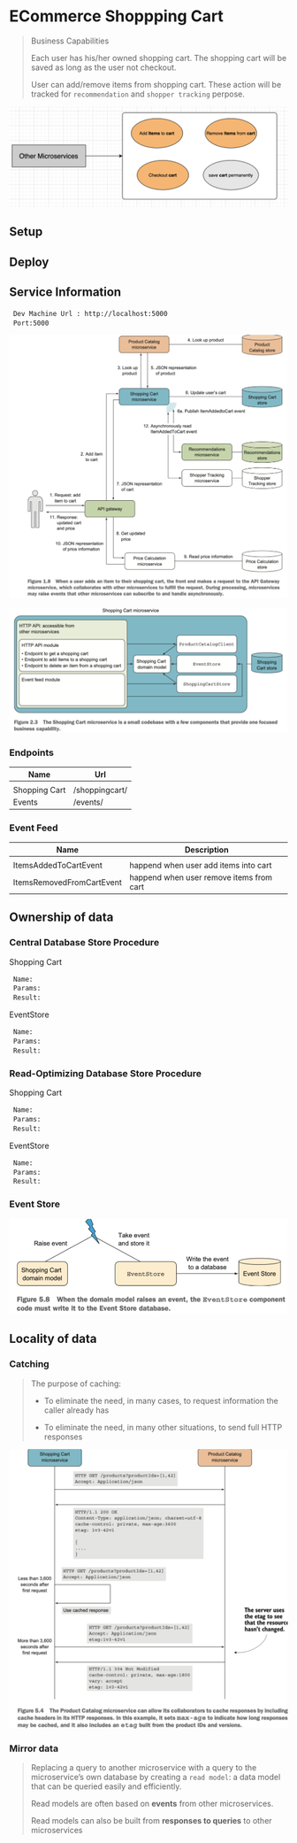 # ECommerce Shoppping Cart

> Business Capabilities
>
> Each user has his/her owned shopping cart. The shopping cart will be saved as long as the user not checkout.
>
> User can add/remove items from shopping cart. These action will be tracked for `recommendation` and `shopper tracking` perpose.

![business capabilities](./docs/business-capability-diagram.png)

## Setup

## Deploy

## Service Information

```sh
 Dev Machine Url : http://localhost:5000
 Port:5000
```

![service integration](./docs/shoppingcart-integration.png)

![service information](./docs/shoppingcart-microservice.png)

### Endpoints

| Name          | Url            |
| ------------- | -------------- |
|               |                |
| Shopping Cart | /shoppingcart/ |
| Events        | /events/       |

### Event Feed

| Name                      | Description                              |
| ------------------------- | ---------------------------------------- |
|                           |                                          |
| ItemsAddedToCartEvent     | happend when user add items into cart    |
| ItemsRemovedFromCartEvent | happend when user remove items from cart |

## Ownership of data

### Central Database Store Procedure

Shopping Cart

```sh
 Name:
 Params:
 Result:
```

EventStore

```sh
 Name:
 Params:
 Result:
```

### Read-Optimizing Database Store Procedure

Shopping Cart

```sh
 Name:
 Params:
 Result:
```

EventStore

```sh
 Name:
 Params:
 Result:
```

### Event Store

![storing event](./docs/shoppingcart-storing-event.png)

## Locality of data

### Catching

> The purpose of caching:
>
> -   To eliminate the need, in many cases, to request information the caller already has
>
> -   To eliminate the need, in many other situations, to send full HTTP responses

![caching with http cache](./docs/shoppingcart-caching-httpcache.png)

### Mirror data

> Replacing a query to another microservice with a query to the microservice’s own database by creating a `read model`: a data model that can be queried easily and efficiently.
>
> Read models are often based on **events** from other microservices.
>
> Read models can also be built from **responses to queries** to other microservices
